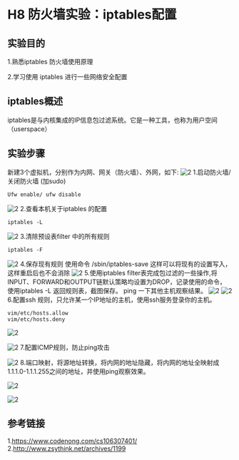 # H8 防火墙实验：iptables配置

## 实验目的
1.熟悉iptables 防火墙使用原理

2.学习使用 iptables 进行一些网络安全配置

## iptables概述
iptables是与内核集成的IP信息包过滤系统。它是一种工具，也称为用户空间（userspace）

## 实验步骤
新建3个虚拟机，分别作为内网、网关（防火墙）、外网，如下:
![2](img\防火墙.png)
1.启动防火墙/ 关闭防火墙 (加sudo)
```
Ufw enable/ ufw disable
```
![2](img\open.png)
2.查看本机关于iptables 的配置
```
iptables -L
```
![2](img\iptables.png)
3.清除预设表filter 中的所有规则
```
iptables -F
```
![2](img\F.png)
4.保存现有规则
使用命令 /sbin/iptables-save 这样可以将现有的设置写入，这样重启后也不会消除
![2](img\sbin.png)
5.使用iptables filter表完成包过滤的一些操作,将INPUT、FORWARD和OUTPUT链默认策略均设置为DROP，记录使用的命令， 使用iptables -L 返回规则表，截图保存。 ping 一下其他主机观察结果。
![2](img\input.png)
![2](img\ping.png)
6.配置ssh 规则，只允许某一个IP地址的主机，使用ssh服务登录你的主机。
```
vim/etc/hosts.allow
vim/etc/hosts.deny
```
![2](img\vimallow.png)

![2](img\vimdeny.png)
7.配置ICMP规则，防止ping攻击

![2](img\ICMP.png)
8.端口映射，将源地址转换，将内网的地址隐藏，将内网的地址全映射成1.1.1.0-1.1.1.255之间的地址，并使用ping观察效果。

![2](img\映射1.png)

![2](img\映射2.png)
## 参考链接
1.https://www.codenong.com/cs106307401/
2.http://www.zsythink.net/archives/1199